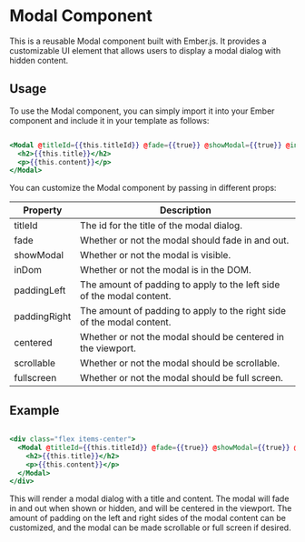 # Modal Component


This is a reusable Modal component built with Ember.js. It provides a customizable UI element that allows users to display a modal dialog with hidden content.

## Usage

To use the Modal component, you can simply import it into your Ember component and include it in your template as follows:

```hbs

<Modal @titleId={{this.titleId}} @fade={{true}} @showModal={{true}} @inDom={{true}} @paddingLeft={{10}} @paddingRight={{20}} @centered={{true}} @scrollable={{false}} @fullscreen={{false}}>
  <h2>{{this.title}}</h2>
  <p>{{this.content}}</p>
</Modal>

```

You can customize the Modal component by passing in different props:

| Property     | Description                                                            |
|--------------|------------------------------------------------------------------------|
| titleId      | The id for the title of the modal dialog.                              |
| fade         | Whether or not the modal should fade in and out.                       |
| showModal    | Whether or not the modal is visible.                                   |
| inDom        | Whether or not the modal is in the DOM.                                |
| paddingLeft  | The amount of padding to apply to the left side of the modal content.  |
| paddingRight | The amount of padding to apply to the right side of the modal content. |
| centered     | Whether or not the modal should be centered in the viewport.           |
| scrollable   | Whether or not the modal should be scrollable.                         |
| fullscreen   | Whether or not the modal should be full screen.                        |

## Example

```hbs

<div class="flex items-center">
  <Modal @titleId={{this.titleId}} @fade={{true}} @showModal={{true}} @inDom={{true}} @paddingLeft={{10}} @paddingRight={{20}} @centered={{true}} @scrollable={{false}} @fullscreen={{false}}>
    <h2>{{this.title}}</h2>
    <p>{{this.content}}</p>
  </Modal>
</div>


```

This will render a modal dialog with a title and content. The modal will fade in and out when shown or hidden, and will be centered in the viewport. The amount of padding on the left and right sides of the modal content can be customized, and the modal can be made scrollable or full screen if desired.



